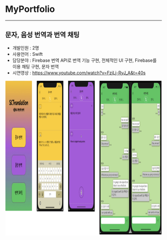 # MyPortfolio

-----

## 문자, 음성 번역과 번역 채팅

- 개발인원 : 2명
- 사용언어 : Swift
- 담당분야 : Firebase 번역 API로 번역 기능 구현, 전체적인 UI 구현, Firebase를 이용 채팅 구현, 문자 번역
- 시연영상 : https://www.youtube.com/watch?v=FzjLj-RyJ_A&t=40s

<img src="https://github.com/danbin920404/MyPortfolio/blob/main/SCTranslationImages/%EC%8A%A4%ED%81%AC%EB%A6%B0%EC%83%B7%202020-10-15%20%EC%98%A4%ED%9B%84%205.33.15.png" width="100%" height="500">



